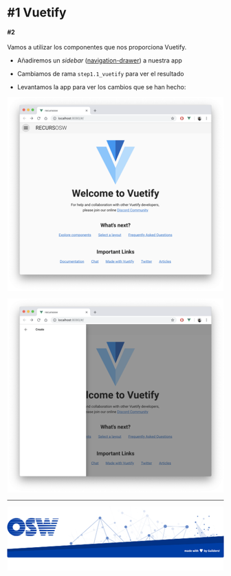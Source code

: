# #1 Vuetify

#### #2
Vamos a utilizar los componentes que nos proporciona Vuetify.

- Añadiremos un _sidebar_ ([navigation-drawer](https://vuetifyjs.com/en/components/navigation-drawers)) a nuestra app

- Cambiamos de rama `step1.1_vuetify` para ver el resultado

- Levantamos la app para ver los cambios que se han hecho:  

![navigation-drawer](./assets/img/navigation-drawer.png)
  
![navigation-drawer-open](./assets/img/navigation-drawer-open.png)

---

![footer](./assets/img/footer.png)
